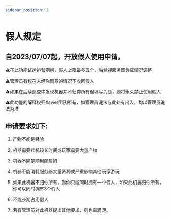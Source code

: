 ```yaml
---
sidebar_position: 2
---
```


# 假人规定

## 自2023/07/07起，开放假人使用申请。

⚠在此功能试运运营期间，假人上限最多五个，后续视服务器负载情况调整

⚠管理员有权在未经你同意的情况下收回假人

⚠如果在后续巡查中发现机器并不归你所有但填写为是，则将永久禁止使用假人

⚠此功能的解释权归Xavier团队所有，如管理员说法与此处有出入，均以管理员说法为准



## 申请要求如下:

1. 产物不能是经验

2. 机器需要挂机较长时间或玩家需要大量产物

3. 机器不能是随用随启的

4. 机器不能消耗服务器大量资源或严重影响其他玩家游玩

5. 如果此机器不归你所有，则你只能同时拥有一个假人，如果此机器归你所有，你可以同时拥有3个假人

6. 不能长期占用假人

7. 若有管理员对此机器提出其他要求，则也需满足。

